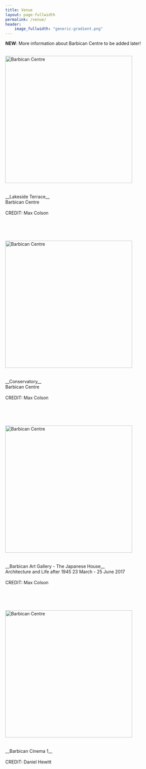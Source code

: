 ```yaml
---
title: Venue
layout: page-fullwidth
permalink: /venue/
header:
    image_fullwidth: "generic-gradient.png"
---
```

**NEW**: More information about Barbican Centre to be added later!


<div class="row">
<div class="large-2 columns"> <br /> </div>
<div class="small-6 large-4 columns">
  <img src="{{ site.baseurl }}/assets/img/venue/1.jpg"  alt="Barbican Centre" style="width: 400px" />
</div>

<div class="small-6 large-4 columns" markdown="1">

<br />
<br />
__Lakeside Terrace__
<br />
Barbican Centre <br>
<br />
CREDIT: Max Colson <br>
</div>
</div>

<br /><br />

<div class="row">
<div class="large-2 columns"> <br /> </div>
<div class="small-6 large-4 columns">
  <img src="{{ site.baseurl }}/assets/img/venue/14.jpg"  alt="Barbican Centre" style="width: 400px" />
</div>

<div class="small-6 large-4 columns" markdown="1">

<br />
<br />
__Conservatory__
<br />
Barbican Centre <br>
<br />
CREDIT: Max Colson <br>
</div>
</div>

<br /><br />

<div class="row">
<div class="large-2 columns"> <br /> </div>
<div class="small-6 large-4 columns">
  <img src="{{ site.baseurl }}/assets/img/venue/16.jpg"  alt="Barbican Centre" style="width: 400px" />
</div>

<div class="small-6 large-4 columns" markdown="1">

<br />
<br />
__Barbican Art Gallery - The Japanese House__
<br />
Architecture and Life after 1945 23 March - 25 June 2017 <br>
<br />
CREDIT: Max Colson <br>
</div>
</div>

<br /><br />

<div class="row">
<div class="large-2 columns"> <br /> </div> 
<div class="small-6 large-4 columns">
  <img src="{{ site.baseurl }}/assets/img/venue/28.jpg"  alt="Barbican Centre" style="width: 400px" />
</div>

<div class="small-6 large-4 columns" markdown="1">

<br />
<br />
__Barbican Cinema 1__ <br>
<br />
CREDIT: Daniel Hewitt <br>
</div>
</div>